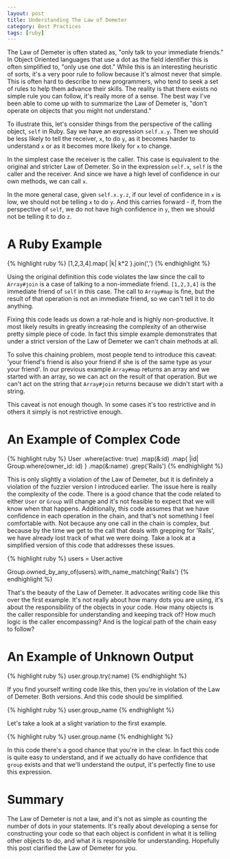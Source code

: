 ```yaml
---
layout: post
title: Understanding The Law of Demeter
category: Best Practices
tags: [ruby]
---
```


The Law of Demeter is often stated as, "only talk to your immediate friends."
In Object Oriented languages that use a dot as the field identifier this is
often simplified to, "only use one dot." While this is an interesting heuristic
of sorts, it's a very poor rule to follow because it's almost never that simple.
This is often hard to describe to new programmers, who tend to seek a set of
rules to help them advance their skills. The reality is that there exists no
simple rule you can follow, it's really more of a sense. The best way I've been
able to come up with to summarize the Law of Demeter is, "don't operate on
objects that you might not understand."

To illustrate this, let's consider things from the perspective of the calling
object, `self` in Ruby. Say we have an expression `self.x.y`. Then we should be
less likely to tell the receiver, `x`, to do `y`, as it becomes harder to
understand `x` or as it becomes more likely for `x` to change.

In the simplest case the receiver is the caller. This case is equivalent to the
original and stricter Law of Demeter. So in the expression `self.x`, `self` is
the caller and the receiver. And since we have a high level of confidence in our
own methods, we can call `x`.

In the more general case, given `self.x.y.z`, if our level of confidence in `x`
is low, we should not be telling `x` to do `y`. And this carries forward - if,
from the perspective of `self`, we do not have high confidence in `y`, then we
should not be telling it to do `z`.

# A Ruby Example

{% highlight ruby %}
[1,2,3,4].map{ |k| k*2 }.join(',')
{% endhighlight %}

Using the original definition this code violates the law since the call to
`Array#join` is a case of talking to a non-immediate friend. `[1,2,3,4]` is
the immediate friend of `self` in this case. The call to `Array#map` is fine,
but the result of that operation is not an immediate friend, so we can't tell
it to do anything.

Fixing this code leads us down a rat-hole and is highly non-productive. It most
likely results in greatly increasing the complexity of an otherwise pretty
simple piece of code. In fact this simple example demonstrates that under a
strict version of the Law of Demeter we can't chain methods at all.

To solve this chaining problem, most people tend to introduce this caveat:
'your friend's friend is also your friend if she is of the same type as your
your friend'. In our previous example `Array#map` returns an array and we
started with an array, so we can act on the result of that operation. But we
can't act on the string that `Array#join` returns because we didn't start with a
string.

This caveat is not enough though. In some cases it's too restrictive and in
others it simply is not restrictive enough.

# An Example of Complex Code

{% highlight ruby %}
User
  .where(active: true)
  .map(&:id)
  .map{ |id| Group.where(owner_id: id) }
  .map(&:name)
  .grep('Rails')
{% endhighlight %}

This is only slightly a violation of the Law of Demeter, but it is definitely a
violation of the fuzzier version I introduced earlier. The issue here is really
the complexity of the code. There is a good chance that the code related to
either `User` or `Group` will change and it's not feasible to expect that we
will know when that happens. Additionally, this code assumes that we have
confidence in each operation in the chain, and that's not something I feel
comfortable with. Not because any one call in the chain is complex, but because
by the time we get to the call that deals with grepping for 'Rails', we have
already lost track of what we were doing. Take a look at a simplified version of
this code that addresses these issues.

{% highlight ruby %}
users = User.active

Group.owned_by_any_of(users).with_name_matching('Rails')
{% endhighlight %}

That's the beauty of the Law of Demeter. It advocates writing code like this
over the first example. It's not really about how many dots you are using, it's
about the responsibility of the objects in your code. How many objects is the
caller responsible for understanding and keeping track of? How much logic is the
caller encompassing? And is the logical path of the chain easy to follow?

# An Example of Unknown Output

{% highlight ruby %}
user.group.try(:name)
{% endhighlight %}

If you find yourself writing code like this, then you're in violation of the
Law of Demeter. Both versions. And this code should be simplified.

{% highlight ruby %}
user.group_name
{% endhighlight %}

Let's take a look at a slight variation to the first example.

{% highlight ruby %}
user.group.name
{% endhighlight %}

In this code there's a good chance that you're in the clear. In fact this code
is quite easy to understand, and if we actually do have confidence that `group`
exists and that we'll understand the output, it's perfectly fine to use this
expression.

# Summary

The Law of Demeter is not a law, and it's not as simple as counting the number
of dots in your statements. It's really about developing a sense for
constructing your code so that each object is confident in what it is telling
other objects to do, and what it is responsible for understanding. Hopefully
this post clarified the Law of Demeter for you.
